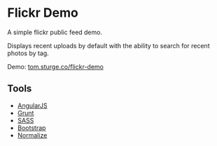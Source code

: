 # Flickr Demo

A simple flickr public feed demo.

Displays recent uploads by default with the ability to search for recent photos by tag.

Demo: [tom.sturge.co/flickr-demo](http://tom.sturge.co/flickr-demo/)

## Tools

- [AngularJS](angularjs.com)
- [Grunt](http://gruntjs.com/)
- [SASS](sass-lang.com)
- [Bootstrap](getbootstrap.com)
- [Normalize](https://necolas.github.io/normalize.css/)